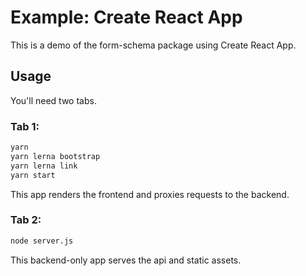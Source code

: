 Example: Create React App
=========================

This is a demo of the form-schema package using Create React App.

Usage
-----

You'll need two tabs.

### Tab 1:
```sh
yarn
yarn lerna bootstrap
yarn lerna link
yarn start
```
This app renders the frontend and proxies requests to the backend.

### Tab 2:
```sh
node server.js
```
This backend-only app serves the api and static assets.

